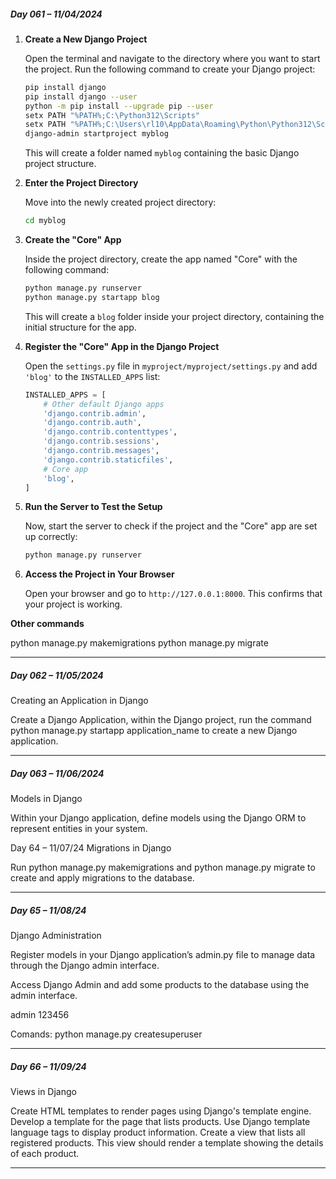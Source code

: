 ##### Day 061 – 11/04/2024

1. **Create a New Django Project**

   Open the terminal and navigate to the directory where you want to start the project. Run the following command to create your Django project:

   ```bash
   pip install django
   pip install django --user
   python -m pip install --upgrade pip --user
   setx PATH "%PATH%;C:\Python312\Scripts"
   setx PATH "%PATH%;C:\Users\rl10\AppData\Roaming\Python\Python312\Scripts"
   django-admin startproject myblog
   ```

   This will create a folder named `myblog` containing the basic Django project structure.

2. **Enter the Project Directory**

   Move into the newly created project directory:

   ```bash
   cd myblog
   ```

3. **Create the "Core" App**

   Inside the project directory, create the app named "Core" with the following command:

   ```bash
   python manage.py runserver
   python manage.py startapp blog
   ```

   This will create a `blog` folder inside your project directory, containing the initial structure for the app.

4. **Register the "Core" App in the Django Project**

   Open the `settings.py` file in `myproject/myproject/settings.py` and add `'blog'` to the `INSTALLED_APPS` list:

   ```python
   INSTALLED_APPS = [
       # Other default Django apps
       'django.contrib.admin',
       'django.contrib.auth',
       'django.contrib.contenttypes',
       'django.contrib.sessions',
       'django.contrib.messages',
       'django.contrib.staticfiles',
       # Core app
       'blog',
   ]
   ```

5. **Run the Server to Test the Setup**

   Now, start the server to check if the project and the "Core" app are set up correctly:

   ```bash
   python manage.py runserver
   ```

6. **Access the Project in Your Browser**

   Open your browser and go to `http://127.0.0.1:8000`. This confirms that your project is working.


**Other commands**

python manage.py makemigrations
python manage.py migrate

---

##### Day 062 – 11/05/2024

Creating an Application in Django

Create a Django Application, within the Django project, run the command python manage.py startapp application_name to create a new Django application.

---

##### Day 063 – 11/06/2024

Models in Django

Within your Django application, define models using the Django ORM to represent entities in your system.

Day 64 – 11/07/24
Migrations in Django

Run python manage.py makemigrations and python manage.py migrate to create and apply migrations to the database.

---

##### Day 65 – 11/08/24

Django Administration

Register models in your Django application’s admin.py file to manage data through the Django admin interface.

Access Django Admin and add some products to the database using the admin interface.

admin
123456

Comands:
python manage.py createsuperuser

---

##### Day 66 – 11/09/24

Views in Django

Create HTML templates to render pages using Django's template engine.
Develop a template for the page that lists products. Use Django template language tags to display product information.
Create a view that lists all registered products. This view should render a template showing the details of each product.


---